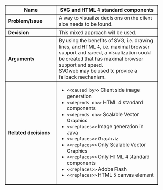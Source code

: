 <table cellpadding='5' border='1' cellspacing='0' width='650'>
<blockquote><thead>
<blockquote><tr>
<blockquote><th width='150'> Name </th>
<th>SVG and HTML 4 standard components</th>
</blockquote></tr>
</blockquote></thead>
<tbody>
<blockquote><tr>
<blockquote><td> <b>Problem/Issue</b> </td>
<td>A way to visualize decisions on the client side needs to be found.</td>
</blockquote></tr>
<tr>
<blockquote><td> <b>Decision</b> </td>
<td>This mixed approach will be used.</td>
</blockquote></tr>
<tr>
<blockquote><td> <b>Arguments</b> </td>
<td>By using the benefits of SVG, i.e. drawing lines, and HTML 4, i.e. maximal browser support and speed, a visualization could be created that has maximal browser support and speed.<br /> SVGweb may be used to provide a fallback mechanism.</td>
</blockquote></tr>
<tr>
<blockquote><td> <b>Related decisions</b> </td>
<td>
<ul>
<li><code>&lt;&lt;caused by&gt;&gt;</code> Client side image generation</li>
<li><code>&lt;&lt;depends on&gt;&gt;</code> HTML 4 standard components</li>
<li><code>&lt;&lt;depends on&gt;&gt;</code> Scalable Vector Graphics</li>
<li><code>&lt;&lt;replaces&gt;&gt;</code> Image generation in Java</li>
<li><code>&lt;&lt;replaces&gt;&gt;</code> Graphviz</li>
<li><code>&lt;&lt;replaces&gt;&gt;</code> Only Scalable Vector Graphics</li>
<li><code>&lt;&lt;replaces&gt;&gt;</code> Only HTML 4 standard components</li>
<li><code>&lt;&lt;replaces&gt;&gt;</code> Adobe Flash</li>
<li><code>&lt;&lt;replaces&gt;&gt;</code> HTML 5 canvas element</li>
</ul>
</td>
</blockquote></tr>
</blockquote></tbody>
</table>